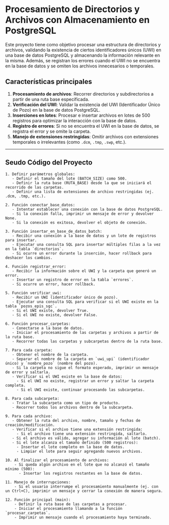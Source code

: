 # Procesamiento de Directorios y Archivos con Almacenamiento en PostgreSQL

Este proyecto tiene como objetivo procesar una estructura de directorios y archivos, validando la existencia de ciertos identificadores únicos (UWI) en una base de datos PostgreSQL y almacenando la información relevante en la misma. Además, se registran los errores cuando el UWI no se encuentra en la base de datos y se omiten los archivos innecesarios o temporales.

## Características principales

1. **Procesamiento de archivos**: Recorrer directorios y subdirectorios a partir de una ruta base especificada.
2. **Verificación del UWI**: Validar la existencia del UWI (Identificador Único de Pozo) en la base de datos PostgreSQL.
3. **Inserciones en lotes**: Procesar e insertar archivos en lotes de 500 registros para optimizar la interacción con la base de datos.
4. **Registro de errores**: Si no se encuentra el UWI en la base de datos, se registra el error y se omite la carpeta.
5. **Manejo de extensiones restringidas**: Omitir archivos con extensiones temporales o irrelevantes (como `.dcm`, `.tmp`, `.swp`, etc.).

---

## Seudo Código del Proyecto

```plaintext
1. Definir parámetros globales:
   - Definir el tamaño del lote (BATCH_SIZE) como 500.
   - Definir la ruta base (RUTA_BASE) desde la que se iniciará el recorrido de las carpetas.
   - Definir una lista de extensiones de archivo restringidas (ej. .dcm, .tmp, etc.).

2. Función conectar_base_datos:
   - Intentar establecer una conexión con la base de datos PostgreSQL.
   - Si la conexión falla, imprimir un mensaje de error y devolver None.
   - Si la conexión es exitosa, devolver el objeto de conexión.

3. Función insertar_en_base_de_datos_batch:
   - Recibir una conexión a la base de datos y un lote de registros para insertar.
   - Ejecutar una consulta SQL para insertar múltiples filas a la vez en la tabla `directorios`.
   - Si ocurre un error durante la inserción, hacer rollback para deshacer los cambios.

4. Función registrar_error:
   - Recibir la información sobre el UWI y la carpeta que generó un error.
   - Insertar un registro de error en la tabla `errores`.
   - Si ocurre un error, hacer rollback.

5. Función verificar_uwi:
   - Recibir un UWI (identificador único de pozo).
   - Ejecutar una consulta SQL para verificar si el UWI existe en la tabla `pozos_epis_sgc`.
   - Si el UWI existe, devolver True.
   - Si el UWI no existe, devolver False.

6. Función procesar_carpetas:
   - Conectarse a la base de datos.
   - Iniciar el procesamiento de las carpetas y archivos a partir de la ruta base.
   - Recorrer todas las carpetas y subcarpetas dentro de la ruta base.

7. Para cada carpeta:
   - Obtener el nombre de la carpeta.
   - Separar el nombre de la carpeta en `uwi_upi` (identificador único) y `nombre_pozo` (nombre del pozo).
   - Si la carpeta no sigue el formato esperado, imprimir un mensaje de error y saltarla.
   - Verificar si el UWI existe en la base de datos:
     - Si el UWI no existe, registrar un error y saltar la carpeta completa.
     - Si el UWI existe, continuar procesando las subcarpetas.

8. Para cada subcarpeta:
   - Tratar la subcarpeta como un tipo de producto.
   - Recorrer todos los archivos dentro de la subcarpeta.

9. Para cada archivo:
   - Obtener la ruta del archivo, nombre, tamaño y fechas de creación/modificación.
   - Verificar si el archivo tiene una extensión restringida:
     - Si el archivo tiene una extensión restringida, saltarlo.
   - Si el archivo es válido, agregar su información al lote (batch).
   - Si el lote alcanza el tamaño definido (500 registros):
     - Insertar el lote completo en la base de datos.
     - Limpiar el lote para seguir agregando nuevos archivos.

10. Al finalizar el procesamiento de archivos:
    - Si queda algún archivo en el lote que no alcanzó el tamaño mínimo (500):
      - Insertar los registros restantes en la base de datos.

11. Manejo de interrupciones:
    - Si el usuario interrumpe el procesamiento manualmente (ej. con un Ctrl+C), imprimir un mensaje y cerrar la conexión de manera segura.

12. Función principal (main):
    - Definir la ruta base de las carpetas a procesar.
    - Iniciar el procesamiento llamando a la función `procesar_carpetas`.
    - Imprimir un mensaje cuando el procesamiento haya terminado.
